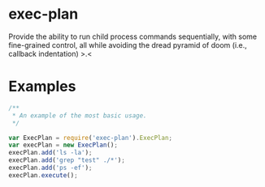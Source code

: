 exec-plan
=========

Provide the ability to run child process commands sequentially, with some fine-grained control, all while avoiding the
dread pyramid of doom (i.e., callback indentation) >.<

Examples
========

````Javascript
/**
 * An example of the most basic usage.
 */

var ExecPlan = require('exec-plan').ExecPlan;
var execPlan = new ExecPlan();
execPlan.add('ls -la');
execPlan.add('grep "test" ./*');
execPlan.add('ps -ef');
execPlan.execute();